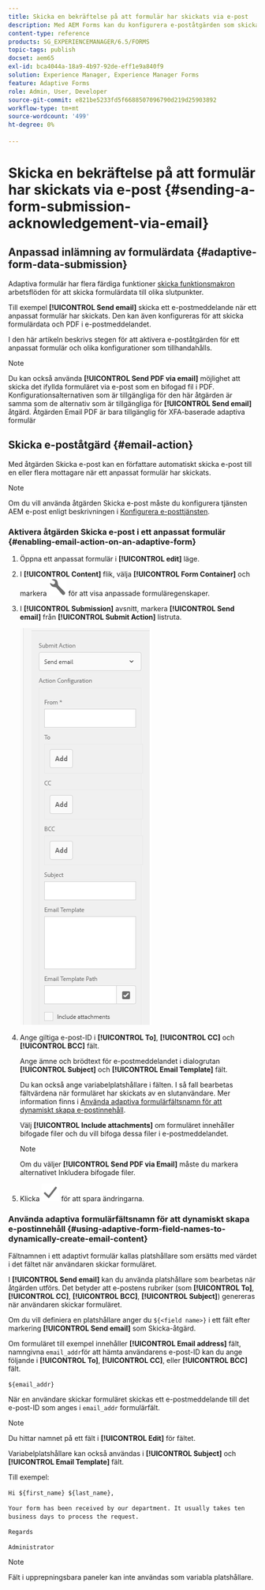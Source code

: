```yaml
---
title: Skicka en bekräftelse på att formulär har skickats via e-post
description: Med AEM Forms kan du konfigurera e-poståtgärden som skickar en bekräftelse till en användare när formuläret skickas.
content-type: reference
products: SG_EXPERIENCEMANAGER/6.5/FORMS
topic-tags: publish
docset: aem65
exl-id: bca4044a-18a9-4b97-92de-eff1e9a840f9
solution: Experience Manager, Experience Manager Forms
feature: Adaptive Forms
role: Admin, User, Developer
source-git-commit: e821be5233fd5f6688507096790d219d25903892
workflow-type: tm+mt
source-wordcount: '499'
ht-degree: 0%

---
```


# Skicka en bekräftelse på att formulär har skickats via e-post {#sending-a-form-submission-acknowledgement-via-email}

## Anpassad inlämning av formulärdata {#adaptive-form-data-submission}

Adaptiva formulär har flera färdiga funktioner [skicka funktionsmakron](../../forms/using/configuring-submit-actions.md) arbetsflöden för att skicka formulärdata till olika slutpunkter.

Till exempel **[!UICONTROL Send email]** skicka ett e-postmeddelande när ett anpassat formulär har skickats. Den kan även konfigureras för att skicka formulärdata och PDF i e-postmeddelandet.

I den här artikeln beskrivs stegen för att aktivera e-poståtgärden för ett anpassat formulär och olika konfigurationer som tillhandahålls.

>[!NOTE]
>
>Du kan också använda **[!UICONTROL Send PDF via email]** möjlighet att skicka det ifyllda formuläret via e-post som en bifogad fil i PDF. Konfigurationsalternativen som är tillgängliga för den här åtgärden är samma som de alternativ som är tillgängliga för **[!UICONTROL Send email]** åtgärd. Åtgärden Email PDF är bara tillgänglig för XFA-baserade adaptiva formulär

## Skicka e-poståtgärd {#email-action}

Med åtgärden Skicka e-post kan en författare automatiskt skicka e-post till en eller flera mottagare när ett anpassat formulär har skickats.

>[!NOTE]
>
>Om du vill använda åtgärden Skicka e-post måste du konfigurera tjänsten AEM e-post enligt beskrivningen i [Konfigurera e-posttjänsten](/help/sites-administering/notification.md#configuring-the-mail-service).

### Aktivera åtgärden Skicka e-post i ett anpassat formulär {#enabling-email-action-on-an-adaptive-form}

1. Öppna ett anpassat formulär i **[!UICONTROL edit]** läge.

1. I **[!UICONTROL Content]** flik, välja **[!UICONTROL Form Container]** och markera ![konfigurera](assets/configure-icon.svg) för att visa anpassade formuläregenskaper.

1. I **[!UICONTROL Submission]** avsnitt, markera **[!UICONTROL Send email]** från **[!UICONTROL Submit Action]** listruta.

   ![Skicka funktionsmakron](assets/submission-actions.png)

1. Ange giltiga e-post-ID i **[!UICONTROL To]**, **[!UICONTROL CC]** och **[!UICONTROL BCC]** fält.

   Ange ämne och brödtext för e-postmeddelandet i dialogrutan **[!UICONTROL Subject]** och **[!UICONTROL Email Template]** fält.

   Du kan också ange variabelplatshållare i fälten. I så fall bearbetas fältvärdena när formuläret har skickats av en slutanvändare. Mer information finns i [Använda adaptiva formulärfältsnamn för att dynamiskt skapa e-postinnehåll](../../forms/using/form-submission-receipt-via-email.md#p-using-adaptive-form-field-names-to-dynamically-create-email-content-p).

   Välj **[!UICONTROL Include attachments]** om formuläret innehåller bifogade filer och du vill bifoga dessa filer i e-postmeddelandet.

   >[!NOTE]
   >
   >Om du väljer **[!UICONTROL Send PDF via Email]** måste du markera alternativet Inkludera bifogade filer.

1. Klicka ![spara](assets/save_icon.svg) för att spara ändringarna.

### Använda adaptiva formulärfältsnamn för att dynamiskt skapa e-postinnehåll {#using-adaptive-form-field-names-to-dynamically-create-email-content}

Fältnamnen i ett adaptivt formulär kallas platshållare som ersätts med värdet i det fältet när användaren skickar formuläret.

I **[!UICONTROL Send email]** kan du använda platshållare som bearbetas när åtgärden utförs. Det betyder att e-postens rubriker (som **[!UICONTROL To]**, **[!UICONTROL CC]**, **[!UICONTROL BCC]**, **[!UICONTROL Subject]**) genereras när användaren skickar formuläret.

Om du vill definiera en platshållare anger du `${<field name>}` i ett fält efter markering **[!UICONTROL Send email]** som Skicka-åtgärd.

Om formuläret till exempel innehåller **[!UICONTROL Email address]** fält, namngivna `email_addr`för att hämta användarens e-post-ID kan du ange följande i **[!UICONTROL To]**, **[!UICONTROL CC]**, eller **[!UICONTROL BCC]** fält.

`${email_addr}`

När en användare skickar formuläret skickas ett e-postmeddelande till det e-post-ID som anges i `email_addr` formulärfält.

>[!NOTE]
>
>Du hittar namnet på ett fält i **[!UICONTROL Edit]** för fältet.

Variabelplatshållare kan också användas i **[!UICONTROL Subject]** och **[!UICONTROL Email Template]** fält.

Till exempel:

`Hi ${first_name} ${last_name},`

`Your form has been received by our department. It usually takes ten business days to process the request.`

`Regards`

`Administrator`

>[!NOTE]
>
>Fält i upprepningsbara paneler kan inte användas som variabla platshållare.
